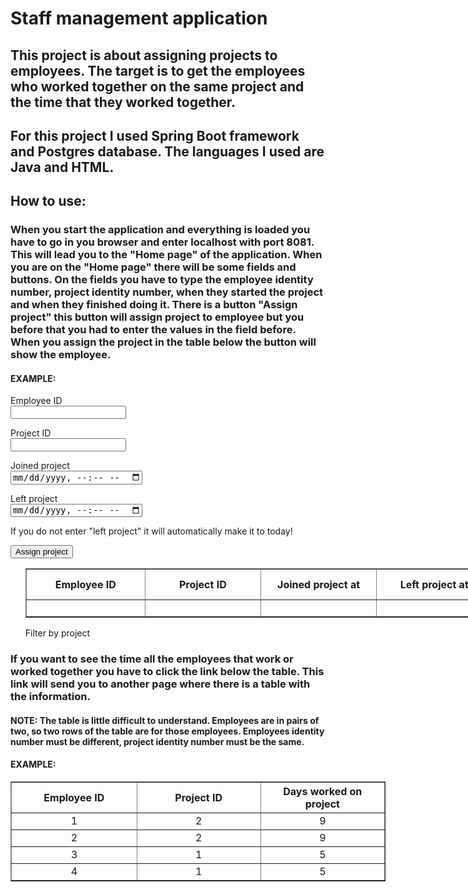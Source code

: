 # Staff management application

## This project is about assigning projects to employees. The target is to get the employees who worked together on the same project and the time that they worked together.

## For this project I used Spring Boot framework and Postgres database. The languages I used are Java and HTML.

## How to use:

### When you start the application and everything is loaded you have to go in you browser and enter localhost with port 8081. This will lead you to the "Home page" of the application. When you are on the "Home page" there will be some fields and buttons. On the fields you have to type the employee identity number, project identity number, when they started the project and when they finished doing it. There is a button "Assign project" this button will assign project to employee but you before that you had to enter the values in the field before. When you assign the project in the table below the button will show the employee.
#### EXAMPLE:

<form th:action="@{/}" th:object="${staff}" method="post">
            <div>
                <label>Employee ID</label>
                <div>
                    <input type="number" min="0" th:field="*{employeeId}">
                    <div th:if="${#fields.hasErrors('employeeId')}">
                        <span th:each="error : ${#fields.errors('employeeId')}" th:text="${error}"></span>
                    </div>
                </div>
            </div>
            <p></p>
            <div>
                <label>Project ID</label>
                <div>
                    <input type="number" min="0" th:field="*{projectId}">
                    <div th:if="${#fields.hasErrors('projectId')}">
                        <span th:each="error : ${#fields.errors('projectId')}" th:text="${error}"></span>
                    </div>
                </div>
            </div>
            <p></p>
            <div>
                <label>Joined project</label>
                <div>
                    <input type="datetime-local" th:field="*{projectStartedAt}">
                    <div th:if="${#fields.hasErrors('projectStartedAt')}">
                        <span th:each="error : ${#fields.errors('projectStartedAt')}" th:text="${error}"></span>
                    </div>
                </div>
            </div>
            <p></p>
            <div>
                <label>Left project</label>
                <div>
                    <input type="datetime-local" th:field="*{projectFinishedAt}">
                    <p>If you do not enter "left project" it will automatically make it to today!</p>
                </div>
            </div>
            <p></p>
            <div>
                <input type="submit" value="Assign project">
            </div>
        </form>
    </ul>
</nav>
<div>
    <ul>
        <table border="1px" style="width: 1000px">
            <tr>
                <th style="width: 200px; text-align: center;">Employee ID</th>
                <th style="width: 200px; text-align: center;">Project ID</th>
                <th style="width: 200px; text-align: center;">Joined project at</th>
                <th style="width: 200px; text-align: center;">Left project at</th>
                <th style="width: 200px; text-align: center;">Days worked on project</th>
            </tr>
            <tr style="text-align: center;" th:each="st : ${Staff}">
                <td>
                    <span th:text="${st.employeeId}"></span>
                </td>
                <td>
                    <span th:text="${st.projectId}"></span>
                </td>
                <td>
                    <span th:text="${st.projectStartedAt}"></span>
                </td>
                <td>
                    <span th:text="${st.projectFinishedAt}"></span>
                </td>
                <td>
                    <span th:text="${st.projectDuration}"></span>
                </td>
                <td>
                    <a th:href="@{/delete/{id} (id = ${st.id})}">Delete</a>
                </td>
            </tr>
        </table>
        <a th:href="@{/project}">Filter by project</a>
    </ul>
</div>

### If you want to see the time all the employees that work or worked together you have to click the link below the table. This link will send you to another page where there is a table with the information.
#### NOTE: The table is little difficult to understand. Employees are in pairs of two, so two rows of the table are for those employees. Employees identity number must be different, project identity number must be the same.

#### EXAMPLE:

<table border="1px" style="width: 600px">
        <tr>
            <th style="width: 200px; text-align: center;">Employee ID</th>
            <th style="width: 200px; text-align: center;">Project ID</th>
            <th style="width: 200px; text-align: center;">Days worked on project</th>
        </tr>
        <tr style="text-align: center;">
            <td>1</td>
            <td>2</td> 
            <td>9</td>
        </tr>
        <tr style="text-align: center;">
            <td>2</td>
            <td>2</td> 
            <td>9</td>
        </tr>
        <tr style="text-align: center;">
            <td>3</td>
            <td>1</td> 
            <td>5</td>
        </tr>
        <tr style="text-align: center;">
            <td>4</td>
            <td>1</td> 
            <td>5</td>
        </tr>
    </table> 